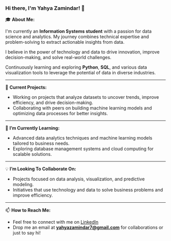
### Hi there, I'm Yahya Zamindar! 👋

🎓 **About Me:**

I'm currently an **Information Systems student** with a passion for data science and analytics. My journey combines technical expertise and problem-solving to extract actionable insights from data.

I believe in the power of technology and data to drive innovation, improve decision-making, and solve real-world challenges.

Continuously learning and exploring **Python**, **SQL**, and various data visualization tools to leverage the potential of data in diverse industries.

---

🔭 **Current Projects:**

- Working on projects that analyze datasets to uncover trends, improve efficiency, and drive decision-making.
- Collaborating with peers on building machine learning models and optimizing data processes for better insights.

---

🌱 **I’m Currently Learning:**

- Advanced data analytics techniques and machine learning models tailored to business needs.
- Exploring database management systems and cloud computing for scalable solutions.

---

💡 **I’m Looking To Collaborate On:**

- Projects focused on data analysis, visualization, and predictive modeling.
- Initiatives that use technology and data to solve business problems and improve efficiency.

---

📫 **How to Reach Me:**

- Feel free to connect with me on [LinkedIn](https://linkedin.com/in/yahyazamindar)
- Drop me an email at **yahyazamindar7@gmail.com** for collaborations or just to say hi!


